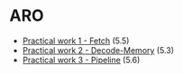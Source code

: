 # ARO
- [Practical work 1 - Fetch](https://github.com/HEIG-VD-Edison-Sahitaj/aro/tree/main/practical-work-1) (5.5)
- [Practical work 2 - Decode-Memory](https://github.com/HEIG-VD-Edison-Sahitaj/aro/tree/main/practical-work-2) (5.3)
- [Practical work 3 - Pipeline](https://github.com/HEIG-VD-Edison-Sahitaj/aro/tree/main/practical-work-3) (5.6)
